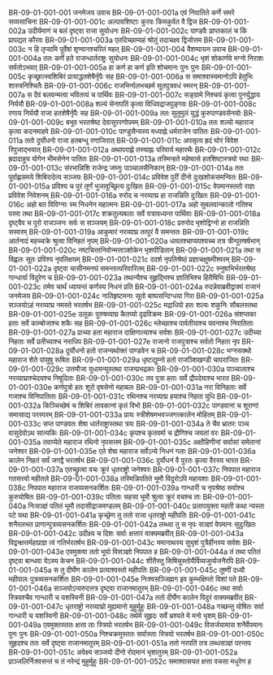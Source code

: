 BR-09-01-001-001	जनमेजय उवाच
BR-09-01-001-001a	एवं निपातिते कर्णे समरे सव्यसाचिना
BR-09-01-001-001c	अल्पावशिष्टाः कुरवः किमकुर्वत वै द्विज
BR-09-01-001-002a	उदीर्यमाणं च बलं दृष्ट्वा राजा सुयोधनः
BR-09-01-001-002c	पाण्डवैः प्राप्तकालं च किं प्रापद्यत कौरवः
BR-09-01-001-003a	एतदिच्छाम्यहं श्रोतुं तदाचक्ष्व द्विजोत्तम
BR-09-01-001-003c	न हि तृप्यामि पूर्वेषां शृण्वानश्चरितं महत्
BR-09-01-001-004	वैशम्पायन उवाच
BR-09-01-001-004a	ततः कर्णे हते राजन्धार्तराष्ट्रः सुयोधनः
BR-09-01-001-004c	भृशं शोकार्णवे मग्नो निराशः सर्वतोऽभवत्
BR-09-01-001-005a	हा कर्ण हा कर्ण इति शोचमानः पुनः पुनः
BR-09-01-001-005c	कृच्छ्रात्स्वशिबिरं प्रायाद्धतशेषैर्नृपैः सह
BR-09-01-001-006a	स समाश्वास्यमानोऽपि हेतुभिः शास्त्रनिश्चितैः
BR-09-01-001-006c	राजभिर्नालभच्छर्म सूतपुत्रवधं स्मरन्
BR-09-01-001-007a	स दैवं बलवन्मत्वा भवितव्यं च पार्थिवः
BR-09-01-001-007c	सङ्ग्रामे निश्चयं कृत्वा पुनर्युद्धाय निर्ययौ
BR-09-01-001-008a	शल्यं सेनापतिं कृत्वा विधिवद्राजपुङ्गवः
BR-09-01-001-008c	रणाय निर्ययौ राजा हतशेषैर्नृपैः सह
BR-09-01-001-009a	ततः सुतुमुलं युद्धं कुरुपाण्डवसेनयोः
BR-09-01-001-009c	बभूव भरतश्रेष्ठ देवासुररणोपमम्
BR-09-01-001-010a	ततः शल्यो महाराज कृत्वा कदनमाहवे
BR-09-01-001-010c	पाण्डुसैन्यस्य मध्याह्ने धर्मराजेन पातितः
BR-09-01-001-011a	ततो दुर्योधनो राजा हतबन्धू रणाजिरात्
BR-09-01-001-011c	अपसृत्य ह्रदं घोरं विवेश रिपुजाद्भयात्
BR-09-01-001-012a	अथापराह्णे तस्याह्नः परिवार्य महारथैः
BR-09-01-001-012c	ह्रदादाहूय योगेन भीमसेनेन पातितः
BR-09-01-001-013a	तस्मिन्हते महेष्वासे हतशिष्टास्त्रयो रथाः
BR-09-01-001-013c	संरभान्निशि राजेन्द्र जघ्नुः पाञ्चालसैनिकान्
BR-09-01-001-014a	ततः पूर्वाह्णसमये शिबिरादेत्य सञ्जयः
BR-09-01-001-014c	प्रविवेश पुरीं दीनो दुःखशोकसमन्वितः
BR-09-01-001-015a	प्रविश्य च पुरं तूर्णं भुजावुच्छ्रित्य दुःखितः
BR-09-01-001-015c	वेपमानस्ततो राज्ञः प्रविवेश निवेशनम्
BR-09-01-001-016a	रुरोद च नरव्याघ्र हा राजन्निति दुःखितः
BR-09-01-001-016c	अहो बत विविग्नाः स्म निधनेन महात्मनः
BR-09-01-001-017a	अहो सुबलवान्कालो गतिश्च परमा तथा
BR-09-01-001-017c	शक्रतुल्यबलाः सर्वे यत्रावध्यन्त पार्थिवाः
BR-09-01-001-018a	दृष्ट्वैव च पुरो राजञ्जनः सर्वः स सञ्जयम्
BR-09-01-001-018c	प्ररुरोद भृशोद्विग्नो हा राजन्निति सस्वरम्
BR-09-01-001-019a	आकुमारं नरव्याघ्र तत्पुरं वै समन्ततः
BR-09-01-001-019c	आर्तनादं महच्चक्रे श्रुत्वा विनिहतं नृपम्
BR-09-01-001-020a	धावतश्चाप्यपश्यच्च तत्र त्रीन्पुरुषर्षभान्
BR-09-01-001-020c	नष्टचित्तानिवोन्मत्ताञ्शोकेन भृशपीडितान्
BR-09-01-001-021a	तथा स विह्वलः सूतः प्रविश्य नृपतिक्षयम्
BR-09-01-001-021c	ददर्श नृपतिश्रेष्ठं प्रज्ञाचक्षुषमीश्वरम्
BR-09-01-001-022a	दृष्ट्वा चासीनमनघं समन्तात्परिवारितम्
BR-09-01-001-022c	स्नुषाभिर्भरतश्रेष्ठ गान्धार्या विदुरेण च
BR-09-01-001-023a	तथान्यैश्च सुहृद्भिश्च ज्ञातिभिश्च हितैषिभिः
BR-09-01-001-023c	तमेव चार्थं ध्यायन्तं कर्णस्य निधनं प्रति
BR-09-01-001-024a	रुदन्नेवाब्रवीद्वाक्यं राजानं जनमेजय
BR-09-01-001-024c	नातिहृष्टमनाः सूतो बाष्पसन्दिग्धया गिरा
BR-09-01-001-025a	सञ्जयोऽहं नरव्याघ्र नमस्ते भरतर्षभ
BR-09-01-001-025c	मद्राधिपो हतः शल्यः शकुनिः सौबलस्तथा
BR-09-01-001-025e	उलूकः पुरुषव्याघ्र कैतव्यो दृढविक्रमः
BR-09-01-001-026a	संशप्तका हताः सर्वे काम्बोजाश्च शकैः सह
BR-09-01-001-026c	म्लेच्छाश्च पार्वतीयाश्च यवनाश्च निपातिताः
BR-09-01-001-027a	प्राच्या हता महाराज दाक्षिणात्याश्च सर्वशः
BR-09-01-001-027c	उदीच्या निहताः सर्वे प्रतीच्याश्च नराधिप
BR-09-01-001-027e	राजानो राजपुत्राश्च सर्वतो निहता नृप
BR-09-01-001-028a	दुर्योधनो हतो राजन्यथोक्तं पाण्डवेन च
BR-09-01-001-028c	भग्नसक्थो महाराज शेते पांसुषु रूषितः
BR-09-01-001-029a	धृष्टद्युम्नो हतो राजञ्शिखण्डी चापराजितः
BR-09-01-001-029c	उत्तमौजा युधामन्युस्तथा राजन्प्रभद्रकाः
BR-09-01-001-030a	पाञ्चालाश्च नरव्याघ्राश्चेदयश्च निषूदिताः
BR-09-01-001-030c	तव पुत्रा हताः सर्वे द्रौपदेयाश्च भारत
BR-09-01-001-030e	कर्णपुत्रो हतः शूरो वृषसेनो महाबलः
BR-09-01-001-031a	नरा विनिहताः सर्वे गजाश्च विनिपातिताः
BR-09-01-001-031c	रथिनश्च नरव्याघ्र हयाश्च निहता युधि
BR-09-01-001-032a	किञ्चिच्छेषं च शिबिरं तावकानां कृतं विभो
BR-09-01-001-032c	पाण्डवानां च शूराणां समासाद्य परस्परम्
BR-09-01-001-033a	प्रायः स्त्रीशेषमभवज्जगत्कालेन मोहितम्
BR-09-01-001-033c	सप्त पाण्डवतः शेषा धार्तराष्ट्रास्तथा त्रयः
BR-09-01-001-034a	ते चैव भ्रातरः पञ्च वासुदेवोऽथ सात्यकिः
BR-09-01-001-034c	कृपश्च कृतवर्मा च द्रौणिश्च जयतां वरः
BR-09-01-001-035a	तवाप्येते महाराज रथिनो नृपसत्तम
BR-09-01-001-035c	अक्षौहिणीनां सर्वासां समेतानां जनेश्वर
BR-09-01-001-035e	एते शेषा महाराज सर्वेऽन्ये निधनं गताः
BR-09-01-001-036a	कालेन निहतं सर्वं जगद्वै भरतर्षभ
BR-09-01-001-036c	दुर्योधनं वै पुरतः कृत्वा वैरस्य भारत
BR-09-01-001-037a	एतच्छ्रुत्वा वचः क्रूरं धृतराष्ट्रो जनेश्वरः
BR-09-01-001-037c	निपपात महाराज गतसत्त्वो महीतले
BR-09-01-001-038a	तस्मिन्निपतिते भूमौ विदुरोऽपि महायशाः
BR-09-01-001-038c	निपपात महाराज राजव्यसनकर्शितः
BR-09-01-001-039a	गान्धारी च नृपश्रेष्ठ सर्वाश्च कुरुयोषितः
BR-09-01-001-039c	पतिताः सहसा भूमौ श्रुत्वा क्रूरं वचश्च ताः
BR-09-01-001-040a	निःसञ्ज्ञं पतितं भूमौ तदासीद्राजमण्डलम्
BR-09-01-001-040c	प्रलापयुक्ता महती कथा न्यस्ता पटे यथा
BR-09-01-001-041a	कृच्छ्रेण तु ततो राजा धृतराष्ट्रो महीपतिः
BR-09-01-001-041c	शनैरलभत प्राणान्पुत्रव्यसनकर्शितः
BR-09-01-001-042a	लब्ध्वा तु स नृपः सञ्ज्ञां वेपमानः सुदुःखितः
BR-09-01-001-042c	उदीक्ष्य च दिशः सर्वाः क्षत्तारं वाक्यमब्रवीत्
BR-09-01-001-043a	विद्वन्क्षत्तर्महाप्राज्ञ त्वं गतिर्भरतर्षभ
BR-09-01-001-043c	ममानाथस्य सुभृशं पुत्रैर्हीनस्य सर्वशः
BR-09-01-001-043e	एवमुक्त्वा ततो भूयो विसञ्ज्ञो निपपात ह
BR-09-01-001-044a	तं तथा पतितं दृष्ट्वा बान्धवा येऽस्य केचन
BR-09-01-001-044c	शीतैस्तु सिषिचुस्तोयैर्विव्यजुर्व्यजनैरपि
BR-09-01-001-045a	स तु दीर्घेण कालेन प्रत्याश्वस्तो महीपतिः
BR-09-01-001-045c	तूष्णीं दध्यौ महीपालः पुत्रव्यसनकर्शितः
BR-09-01-001-045e	निःश्वसञ्जिह्मग इव कुम्भक्षिप्तो विशां पते
BR-09-01-001-046a	सञ्जयोऽप्यरुदत्तत्र दृष्ट्वा राजानमातुरम्
BR-09-01-001-046c	तथा सर्वाः स्त्रियश्चैव गान्धारी च यशस्विनी
BR-09-01-001-047a	ततो दीर्घेण कालेन विदुरं वाक्यमब्रवीत्
BR-09-01-001-047c	धृतराष्ट्रो नरव्याघ्रो मुह्यमानो मुहुर्मुहुः
BR-09-01-001-048a	गच्छन्तु योषितः सर्वा गान्धारी च यशस्विनी
BR-09-01-001-048c	तथेमे सुहृदः सर्वे भ्रश्यते मे मनो भृशम्
BR-09-01-001-049a	एवमुक्तस्ततः क्षत्ता ताः स्त्रियो भरतर्षभ
BR-09-01-001-049c	विसर्जयामास शनैर्वेपमानः पुनः पुनः
BR-09-01-001-050a	निश्चक्रमुस्ततः सर्वास्ताः स्त्रियो भरतर्षभ
BR-09-01-001-050c	सुहृदश्च ततः सर्वे दृष्ट्वा राजानमातुरम्
BR-09-01-001-051a	ततो नरपतिं तत्र लब्धसञ्ज्ञं परन्तप
BR-09-01-001-051c	अवेक्ष्य सञ्जयो दीनो रोदमानं भृशातुरम्
BR-09-01-001-052a	प्राञ्जलिर्निःश्वसन्तं च तं नरेन्द्रं मुहुर्मुहुः
BR-09-01-001-052c	समाश्वासयत क्षत्ता वचसा मधुरेण ह
